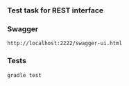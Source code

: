 ### Test task for REST interface 

### Swagger

````
http://localhost:2222/swagger-ui.html
````

### Tests 

````
gradle test
````


